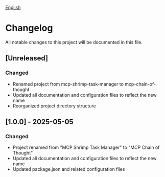 [English](CHANGELOG.md)

# Changelog

All notable changes to this project will be documented in this file.

## [Unreleased]

### Changed
- Renamed project from mcp-shrimp-task-manager to mcp-chain-of-thought
- Updated all documentation and configuration files to reflect the new name
- Reorganized project directory structure

## [1.0.0] - 2025-05-05

### Changed
- Project renamed from "MCP Shrimp Task Manager" to "MCP Chain of Thought"
- Updated all documentation and configuration files to reflect the new name
- Updated package.json and related configuration files
